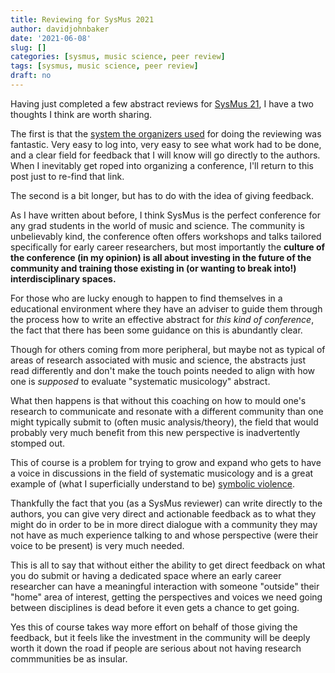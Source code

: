 ```yaml
---
title: Reviewing for SysMus 2021
author: davidjohnbaker
date: '2021-06-08'
slug: []
categories: [sysmus, music science, peer review]
tags: [sysmus, music science, peer review]
draft: no
---
```


Having just completed a few abstract reviews for [SysMus 21](https://sites.google.com/view/sysmus21/home), I have a two thoughts I think are worth sharing.

The first is that the [system the organizers used](https://oxfordabstracts.com/) for doing the reviewing was fantastic. 
Very easy to log into, very easy to see what work had to be done, and a clear field for feedback that I will know will go directly to the authors.
When I inevitably get roped into organizing a conference, I'll return to this post just to re-find that link.

The second is a bit longer, but has to do with the idea of giving feedback.

As I have written about before, I think SysMus is the perfect conference for any grad students in the world of music and science.
The community is unbelievably kind, the conference often offers workshops and talks tailored specifically for early career researchers, but most importantly the **culture of the conference (in my opinion) is all about investing in the future of the community and training those existing in (or wanting to break into!) interdisciplinary spaces.**

For those who are lucky enough to happen to find themselves in a educational environment where they have an adviser to guide them through the process how to write an effective abstract for _this kind of conference_, the fact that there has been some guidance on this is abundantly clear. 

Though for others coming from more peripheral, but maybe not as typical of areas of research associated with music and science, the abstracts just read differently and don't make the  touch points needed to align with how one is _supposed_ to evaluate "systematic musicology" abstract. 

What then happens is that without this coaching on how to mould one's research to communicate and resonate with a different community than one might typically submit to (often music analysis/theory), the field that would probably very much benefit from this new perspective is inadvertently stomped out. 

This of course is a problem for trying to grow and expand who gets to have a voice in discussions in the field of systematic musicology and is a great example of (what I superficially understand to be) [symbolic violence](https://en.wikipedia.org/wiki/Symbolic_violence).

Thankfully the fact that you (as a SysMus reviewer) can write directly to the authors, you can give very direct and actionable feedback as to what they might do in order to be in more direct dialogue with a community they may not have as much experience talking to and whose perspective (were their voice to be present) is very much needed. 

This is all to say that without either the ability to get direct feedback on what you do submit or having a dedicated space where an early career researcher can have a meaningful interaction with someone "outside" their "home" area of interest, getting the perspectives and voices we need going between disciplines is dead before it even gets a chance to get going. 

Yes this of course takes way more effort on behalf of those giving the feedback, but it feels like the investment in the community will be deeply worth it down the road if people are serious about not having research commmunities be as insular.

